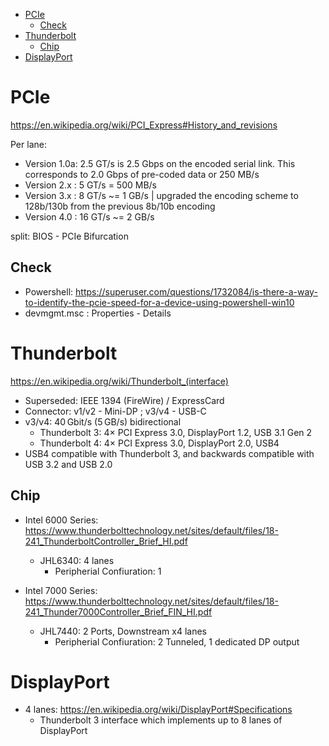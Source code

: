 <!-- TOC -->

- [PCIe](#pcie)
    - [Check](#check)
- [Thunderbolt](#thunderbolt)
    - [Chip](#chip)
- [DisplayPort](#displayport)

<!-- /TOC -->

# PCIe
https://en.wikipedia.org/wiki/PCI_Express#History_and_revisions

Per lane:
- Version 1.0a: 2.5 GT/s is 2.5 Gbps on the encoded serial link. This corresponds to 2.0 Gbps of pre-coded data or 250 MB/s
- Version 2.x : 5 GT/s = 500 MB/s
- Version 3.x : 8  GT/s ~= 1 GB/s | upgraded the encoding scheme to 128b/130b from the previous 8b/10b encoding
- Version 4.0 : 16 GT/s ~= 2 GB/s

split: BIOS - PCIe Bifurcation

## Check
- Powershell: https://superuser.com/questions/1732084/is-there-a-way-to-identify-the-pcie-speed-for-a-device-using-powershell-win10
- devmgmt.msc : Properties - Details

# Thunderbolt
https://en.wikipedia.org/wiki/Thunderbolt_(interface)

- Superseded: IEEE 1394 (FireWire) / ExpressCard
- Connector: v1/v2 - Mini-DP ; v3/v4 - USB-C
- v3/v4: 40 Gbit/s (5 GB/s) bidirectional
    - Thunderbolt 3: 4× PCI Express 3.0, DisplayPort 1.2, USB 3.1 Gen 2
    - Thunderbolt 4: 4× PCI Express 3.0, DisplayPort 2.0, USB4	
- USB4 compatible with Thunderbolt 3, and backwards compatible with USB 3.2 and USB 2.0

## Chip
- Intel 6000 Series: https://www.thunderbolttechnology.net/sites/default/files/18-241_ThunderboltController_Brief_HI.pdf
    - JHL6340: 4 lanes
        - Peripherial Confiuration: 1

- Intel 7000 Series: https://www.thunderbolttechnology.net/sites/default/files/18-241_Thunder7000Controller_Brief_FIN_HI.pdf
    - JHL7440: 2 Ports, Downstream x4 lanes
        - Peripherial Confiuration: 2 Tunneled, 1 dedicated DP output

# DisplayPort
- 4 lanes: https://en.wikipedia.org/wiki/DisplayPort#Specifications
    - Thunderbolt 3 interface which implements up to 8 lanes of DisplayPort
